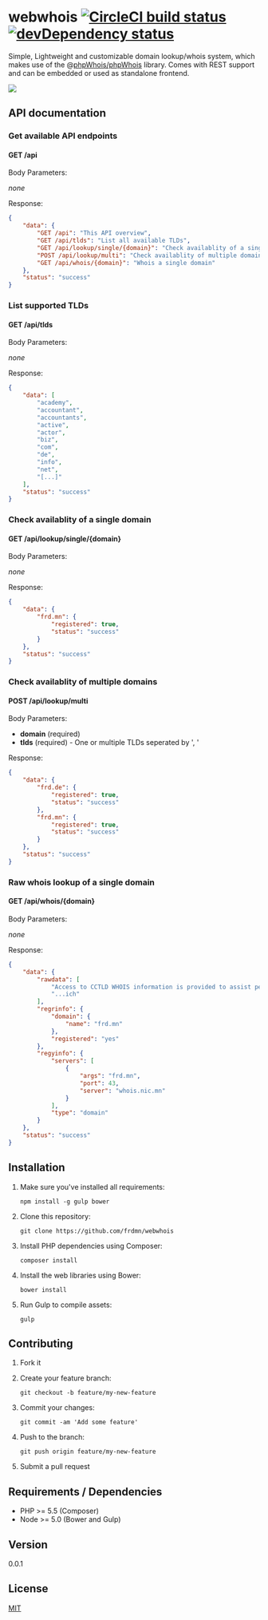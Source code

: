 # webwhois [![CircleCI build status](https://img.shields.io/circleci/project/frdmn/webwhois.svg)](https://circleci.com/gh/frdmn/webwhois) [![devDependency status](https://david-dm.org/frdmn/webwhois/dev-status.svg)](https://david-dm.org/frdmn/webwhois#info=devDependencies)

Simple, Lightweight and customizable domain lookup/whois system, which makes use of the @[phpWhois/phpWhois](https://github.com/phpWhois/phpWhois) library. Comes with REST support and can be embedded or used as standalone frontend.

![](http://up.frd.mn/cccR9UByHH.png)

## API documentation

### Get available API endpoints

#### GET /api

Body Parameters:

*none*

Response:

```json
{
    "data": {
        "GET /api": "This API overview",
        "GET /api/tlds": "List all available TLDs",
        "GET /api/lookup/single/{domain}": "Check availablity of a single domain",
        "POST /api/lookup/multi": "Check availablity of multiple domain (TLDs)",
        "GET /api/whois/{domain}": "Whois a single domain"
    },
    "status": "success"
}
```

### List supported TLDs

#### GET /api/tlds

Body Parameters:

*none*

Response:

```json
{
    "data": [
        "academy",
        "accountant",
        "accountants",
        "active",
        "actor",
        "biz",
        "com",
        "de",
        "info",
        "net",
        "[...]"
    ],
    "status": "success"
}
```

### Check availablity of a single domain

#### GET /api/lookup/single/{domain}

Body Parameters:

*none*

Response:

```json
{
    "data": {
        "frd.mn": {
            "registered": true,
            "status": "success"
        }
    },
    "status": "success"
}
```

### Check availablity of multiple domains

#### POST /api/lookup/multi

Body Parameters:

- **domain** (required)
- **tlds** (required) - One or multiple TLDs seperated by ', '

Response:

```json
{
    "data": {
        "frd.de": {
            "registered": true,
            "status": "success"
        },
        "frd.mn": {
            "registered": true,
            "status": "success"
        }
    },
    "status": "success"
}
```

### Raw whois lookup of a single domain

#### GET /api/whois/{domain}

Body Parameters:

*none*

Response:

```json
{
    "data": {
        "rawdata": [
            "Access to CCTLD WHOIS information is provided to assist persons in \r",
            "...ich"
        ],
        "regrinfo": {
            "domain": {
                "name": "frd.mn"
            },
            "registered": "yes"
        },
        "regyinfo": {
            "servers": [
                {
                    "args": "frd.mn",
                    "port": 43,
                    "server": "whois.nic.mn"
                }
            ],
            "type": "domain"
        }
    },
    "status": "success"
}
```

## Installation

1. Make sure you've installed all requirements:  

    ```shell
    npm install -g gulp bower
    ```

1. Clone this repository:  

    ```shell
    git clone https://github.com/frdmn/webwhois
    ```

1. Install PHP dependencies using Composer:  

    ```shell
    composer install
    ```

1. Install the web libraries using Bower:  

    ```shell
    bower install
    ```

1. Run Gulp to compile assets:  

    ```shell
    gulp  
    ```

## Contributing

1. Fork it
1. Create your feature branch:  

    ```shell
    git checkout -b feature/my-new-feature
    ```

1. Commit your changes:  

    ```shell
    git commit -am 'Add some feature'
    ```

1. Push to the branch:  

    ```shell
    git push origin feature/my-new-feature
    ```

1. Submit a pull request

## Requirements / Dependencies

* PHP >= 5.5 (Composer)
* Node >= 5.0 (Bower and Gulp)

## Version

0.0.1

## License

[MIT](LICENSE)
